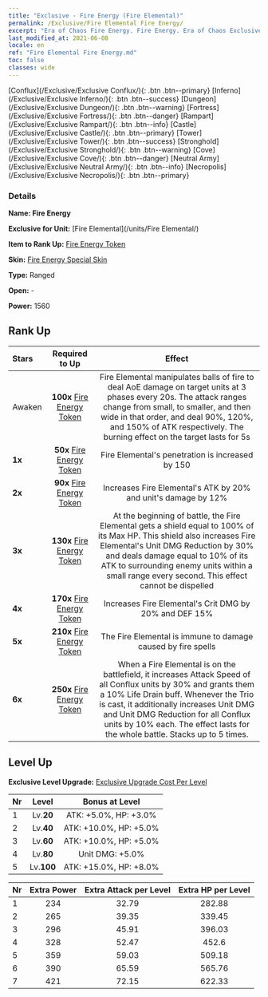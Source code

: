 ```yaml
---
title: "Exclusive - Fire Energy (Fire Elemental)"
permalink: /Exclusive/Fire Elemental Fire Energy/
excerpt: "Era of Chaos Fire Energy. Fire Energy. Era of Chaos Exclusive Fire Energy. Fire Elemental Exclusive."
last_modified_at: 2021-06-08
locale: en
ref: "Fire Elemental Fire Energy.md"
toc: false
classes: wide
---
```

 [Conflux](/Exclusive/Exclusive Conflux/){: .btn .btn--primary} [Inferno](/Exclusive/Exclusive Inferno/){: .btn .btn--success} [Dungeon](/Exclusive/Exclusive Dungeon/){: .btn .btn--warning} [Fortress](/Exclusive/Exclusive Fortress/){: .btn .btn--danger} [Rampart](/Exclusive/Exclusive Rampart/){: .btn .btn--info} [Castle](/Exclusive/Exclusive Castle/){: .btn .btn--primary} [Tower](/Exclusive/Exclusive Tower/){: .btn .btn--success} [Stronghold](/Exclusive/Exclusive Stronghold/){: .btn .btn--warning} [Cove](/Exclusive/Exclusive Cove/){: .btn .btn--danger} [Neutral Army](/Exclusive/Exclusive Neutral Army/){: .btn .btn--info} [Necropolis](/Exclusive/Exclusive Necropolis/){: .btn .btn--primary} 

### Details
 **Name: Fire Energy** 

 **Exclusive for Unit:** [Fire Elemental](/units/Fire Elemental/) 

 **Item to Rank Up:** [Fire Energy Token](/Items/con_998/)

 **Skin:** [Fire Energy Special Skin](/Items/con_666/)

 **Type:** Ranged

 **Open:** -

 **Power:** 1560

## Rank Up

  |     Stars    |  Required to Up | Effect |
  |:-------------|:---------------:|:---------------:|
  |  Awaken  | **100x** [Fire Energy Token](/Items/con_998/) | <Fire Trio> Fire Elemental manipulates balls of fire to deal AoE damage on target units at 3 phases every 20s. The attack ranges change from small, to smaller, and then wide in that order, and deal 90%, 120%, and 150% of ATK respectively. The burning effect on the target lasts for 5s |
  | **1x** <i class="fas fa-star"/> | **50x** [Fire Energy Token](/Items/con_998/) | Fire Elemental's penetration is increased by 150 |
  | **2x** <i class="fas fa-star"/> | **90x** [Fire Energy Token](/Items/con_998/) | Increases Fire Elemental's ATK by 20% and unit's damage by 12% |
  | **3x** <i class="fas fa-star"/> | **130x** [Fire Energy Token](/Items/con_998/) | At the beginning of battle, the Fire Elemental gets a shield equal to 100% of its Max HP. This shield also increases Fire Elemental's Unit DMG Reduction by 30% and deals damage equal to 10% of its ATK to surrounding enemy units within a small range every second. This effect cannot be dispelled |
  | **4x** <i class="fas fa-star"/> | **170x** [Fire Energy Token](/Items/con_998/) | Increases Fire Elemental's Crit DMG by 20% and DEF 15% |
  | **5x** <i class="fas fa-star"/> | **210x** [Fire Energy Token](/Items/con_998/) | The Fire Elemental is immune to damage caused by fire spells |
  | **6x** <i class="fas fa-star"/> | **250x** [Fire Energy Token](/Items/con_998/) | <Elemental Resonance> When a Fire Elemental is on the battlefield, it increases Attack Speed of all Conflux units by 30% and grants them a 10% Life Drain buff. Whenever the Trio is cast, it additionally increases Unit DMG and Unit DMG Reduction for all Conflux units by 10% each. The effect lasts for the whole battle. Stacks up to 5 times. |


## Level Up
 **Exclusive Level Upgrade:** [Exclusive Upgrade Cost Per Level](/Exclusive/ExclusiveUpgradeCostPerLevel/)

  |  Nr  |   Level  | Bonus at Level |
  |:-----|:--------:|:--------------:|
  | 1 | Lv.**20** | ATK: +5.0%, HP: +3.0% |
  | 2 | Lv.**40** | ATK: +10.0%, HP: +5.0% |
  | 3 | Lv.**60** | ATK: +10.0%, HP: +5.0% |
  | 4 | Lv.**80** | Unit DMG: +5.0% |
  | 5 | Lv.**100** | ATK: +15.0%, HP: +8.0% |


  |  Nr  |  Extra Power | Extra Attack per Level | Extra HP per Level |
  |:-----|:--------:|:--------:|:--------:|
  | 1 | 234 | 32.79 | 282.88 |
  | 2 | 265 | 39.35 | 339.45 |
  | 3 | 296 | 45.91 | 396.03 |
  | 4 | 328 | 52.47 | 452.6 |
  | 5 | 359 | 59.03 | 509.18 |
  | 6 | 390 | 65.59 | 565.76 |
  | 7 | 421 | 72.15 | 622.33 |


